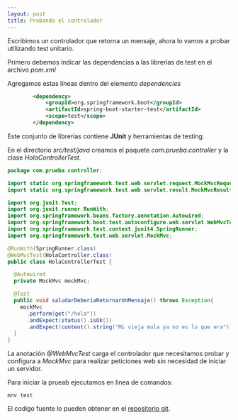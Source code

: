```yaml
---
layout: post
title: Probando el controlador
---
```


Escribimos un controlador que retorna un mensaje, ahora lo vamos a probar utilizando test unitario.

Primero debemos indicar las dependencias a las librerías de test en el archivo *pom.xml*

Agregamos estas líneas dentro del elemento *dependencies*

```xml
		<dependency>
			<groupId>org.springframework.boot</groupId>
			<artifactId>spring-boot-starter-test</artifactId>
			<scope>test</scope>
		</dependency>
```

Este conjunto de librerías contiene **JUnit** y herramientas de testing.

En el directorio *src/test/java* creamos el paquete *com.prueba.controller* y la clase *HolaControllerTest*.

```java
package com.prueba.controller;

import static org.springframework.test.web.servlet.request.MockMvcRequestBuilders.*;
import static org.springframework.test.web.servlet.result.MockMvcResultMatchers.*;

import org.junit.Test;
import org.junit.runner.RunWith;
import org.springframework.beans.factory.annotation.Autowired;
import org.springframework.boot.test.autoconfigure.web.servlet.WebMvcTest;
import org.springframework.test.context.junit4.SpringRunner;
import org.springframework.test.web.servlet.MockMvc;

@RunWith(SpringRunner.class)
@WebMvcTest(HolaController.class)
public class HolaControllerTest {

  @Autowired
  private MockMvc mockMvc;

  @Test
  public void saludarDeberiaRetornarUnMensaje() throws Exception{
    mockMvc
      .perform(get("/hola"))
      .andExpect(status().isOk())
      .andExpect(content().string("Mi vieja mula ya no es lo que era"));
  }
}
```

La anotación *@WebMvcTest* carga el controlador que necesitamos probar y configura a *MockMvc* para realizar peticiones web sin necesidad de iniciar un servidor.

Para iniciar la prueab ejecutamos en linea de comandos:

    mnv test

El codigo fuente lo pueden obtener en el [repositorio git](https://github.com/wilgustavo/hola-spring/tree/test-controller).
